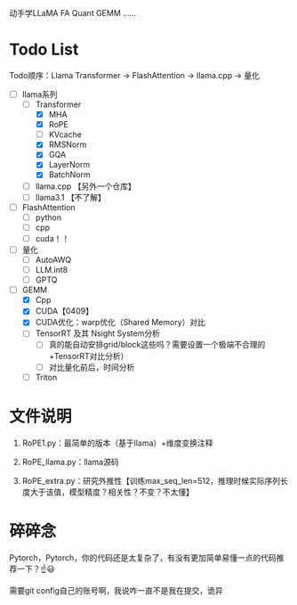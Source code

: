 动手学LLaMA FA Quant GEMM ……
# Todo List
Todo顺序：Llama Transformer -> FlashAttention -> llama.cpp -> 量化 

- [ ] llama系列
  - [ ] Transformer
    - [x] MHA
    - [x] RoPE
    - [ ] KVcache
    - [x] RMSNorm
    - [x] GQA
    - [x] LayerNorm
    - [x] BatchNorm
  - [ ] llama.cpp 【另外一个仓库】
  - [ ] llama3.1 【不了解】

- [ ] FlashAttention
  - [ ] python
  - [ ] cpp
  - [ ] cuda！！

- [ ] 量化
  - [ ] AutoAWQ
  - [ ] LLM.int8
  - [ ] GPTQ

- [ ] GEMM
  - [x] Cpp
  - [x] CUDA【0409】
  - [x] CUDA优化：warp优化（Shared Memory）对比
  - [ ] TensorRT 及其 Nsight System分析
    - [ ] 真的能自动安排grid/block这些吗？需要设置一个极端不合理的+TensorRT对比分析）
    - [ ] 对比量化前后，时间分析
  - [ ] Triton

# 文件说明

1. RoPE1.py：最简单的版本（基于llama）+维度变换注释

2. RoPE_llama.py：llama源码

3. RoPE_extra.py：研究外推性【训练max_seq_len=512，推理时候实际序列长度大于该值，模型精度？相关性？不变？不太懂】


# 碎碎念

Pytorch，Pytorch，你的代码还是太复杂了，有没有更加简单易懂一点的代码推荐一下？☝️😃

需要git config自己的账号啊，我说咋一直不是我在提交，诡异
